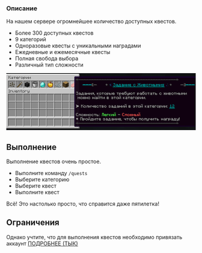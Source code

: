 ### Описание

На нашем сервере огромнейшее количество доступных квестов.

- Более 300 доступных квестов
- 9 категорий
- Одноразовые квесты с уникальными наградами
- Ежедневные и ежемесячные квесты
- Полная свобода выбора
- Различный тип сложности

![alt text](../../media/quests.png "Title")

## Выполнение

Выполнение квестов очень простое.

- Выполните команду `/quests`
- Выберите категорию
- Выберите квест
- Выполните квест

Всё! Это настолько просто, что справится даже пятилетка!

## Ограничения

Однако учтите, что для выполнения квестов необходимо привязать аккаунт [ПОДРОБНЕЕ (ТЫК)](../mechanics/chat.md)